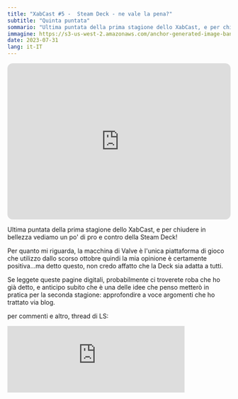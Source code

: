 ```yaml
---
title: "XabCast #5 -  Steam Deck - ne vale la pena?"
subtitle: "Quinta puntata"
sommario: "Ultima puntata della prima stagione dello XabCast, e per chiudere in bellezza vediamo un po' di pro e contro della Steam Deck!"
immagine: https://s3-us-west-2.amazonaws.com/anchor-generated-image-bank/staging/podcast_uploaded_episode400/38350651/38350651-1690751158877-3a17118a32f11.jpg
date: 2023-07-31
lang: it-IT
---
```


<iframe style="border-radius:12px" src="https://open.spotify.com/embed/episode/0oqrjW9wqqUZxmonk9Lj3S?utm_source=generator" width="100%" height="352" frameBorder="0" allowfullscreen="" allow="autoplay; clipboard-write; encrypted-media; fullscreen; picture-in-picture" loading="lazy"></iframe>

Ultima puntata della prima stagione dello XabCast, e per chiudere in bellezza vediamo un po' di pro e contro della Steam Deck!

Per quanto mi riguarda, la macchina di Valve è l'unica piattaforma di gioco che utilizzo dallo scorso ottobre quindi la mia opinione è certamente positiva...ma detto questo, non credo affatto che la Deck sia adatta a tutti.

Se leggete queste pagine digitali, probabilmente ci troverete roba che ho già detto, e anticipo subito che è una delle idee che penso metterò in pratica per la seconda stagione: approfondire a voce argomenti che ho trattato via blog.

per commenti e altro, thread di LS: 

<iframe src="https://livellosegreto.it/@xabacadabra/110807797828191309/embed" class="mastodon-embed" style="max-width: 100%; border: 0" width="400" allowfullscreen="allowfullscreen"></iframe><script src="https://livellosegreto.it/embed.js" async="async"></script>